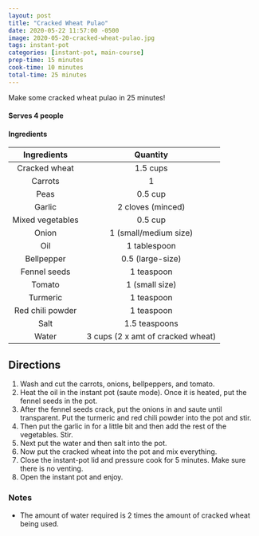 ```yaml
---
layout: post
title: "Cracked Wheat Pulao"
date: 2020-05-22 11:57:00 -0500
image: 2020-05-20-cracked-wheat-pulao.jpg
tags: instant-pot
categories: [instant-pot, main-course]
prep-time: 15 minutes
cook-time: 10 minutes
total-time: 25 minutes
---
```


Make some cracked wheat pulao in 25 minutes!

#### Serves 4 people

#### Ingredients

|    Ingredients   |              Quantity             |
|:----------------:|:---------------------------------:|
|   Cracked wheat  |              1.5 cups             |
|      Carrots     |                 1                 |
|       Peas       |              0.5 cup              |
|      Garlic      |         2 cloves (minced)         |
| Mixed vegetables |              0.5 cup              |
|       Onion      |       1 (small/medium size)       |
|        Oil       |            1 tablespoon           |
|    Bellpepper    |          0.5 (large-size)         |
|   Fennel seeds   |             1 teaspoon            |
|      Tomato      |           1 (small size)          |
|     Turmeric     |             1 teaspoon            |
| Red chili powder |             1 teaspoon            |
|       Salt       |           1.5 teaspoons           |
|       Water      | 3 cups (2 x amt of cracked wheat) |

## Directions

1. Wash and cut the carrots, onions, bellpeppers, and tomato.
2. Heat the oil in the instant pot (saute mode). Once it is heated, put the fennel seeds in the pot.
3. After the fennel seeds crack, put the onions in and saute until transparent. Put the turmeric and red chili powder into the pot and stir.
4. Then put the garlic in for a little bit and then add the rest of the vegetables. Stir.
5. Next put the water and then salt into the pot.
6. Now put the cracked wheat into the pot and mix everything.
7. Close the instant-pot lid and pressure cook for 5 minutes. Make sure there is no venting.
8. Open the instant pot and enjoy.

### Notes

* The amount of water required is 2 times the amount of cracked wheat being used.

